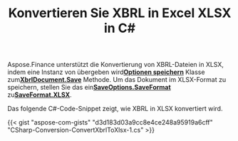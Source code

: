 ﻿---
title: Konvertieren Sie XBRL in Excel XLSX in C#
linktitle: Wandeln Sie XBRL in XLSX um
type: docs
weight: 10
url: /de/net/convert-xbrl-to-xlsx/
description: C# Finance Bibliothek API unterstützt die Konvertierung von XBRL-Dateien in Excel XLSX. Bitte beachten Sie den in diesem Artikel bereitgestellten Code.
---
 Aspose.Finance unterstützt die Konvertierung von XBRL-Dateien in XLSX, indem eine Instanz von übergeben wird[**Optionen speichern**](https://reference.aspose.com/finance/net/aspose.finance.xbrl/saveoptions) Klasse zum[**XbrlDocument.Save**](https://reference.aspose.com/finance/net/aspose.finance.xbrl/xbrldocument/methods/save/index) Methode. Um das Dokument im XLSX-Format zu speichern, stellen Sie das ein[**SaveOptions.SaveFormat**](https://reference.aspose.com/finance/net/aspose.finance.xbrl/saveoptions/properties/saveformat) zu[**SaveFormat.XLSX**](https://reference.aspose.com/finance/net/aspose.finance.xbrl/saveformat).

Das folgende C#-Code-Snippet zeigt, wie XBRL in XLSX konvertiert wird.

{{< gist "aspose-com-gists" "d3d183d03a9cc8e4ce248a95919a6cff" "CSharp-Conversion-ConvertXbrlToXlsx-1.cs" >}}
